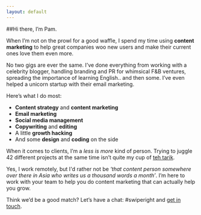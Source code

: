 ```yaml
---
layout: default
---
```


##Hi there, I’m Pam.

When I’m not on the prowl for a good waffle, I spend my time using **content marketing** to help great companies woo new users and make their current ones love them even more.

No two gigs are ever the same. I’ve done everything from working with a celebrity blogger, handling branding and PR for whimsical F&B ventures, spreading the importance of learning English.. and then some. I’ve even helped a unicorn startup with their email marketing.

Here’s what I do most:

- **Content strategy** and **content marketing**
- **Email marketing**
- **Social media management**
- **Copywriting** and **editing**
- A little **growth hacking**
- And some **design** and **coding** on the side

When it comes to clients, I’m a *less is more* kind of person. Trying to juggle 42 different projects at the same time isn’t quite my cup of [teh tarik](https://en.wikipedia.org/wiki/Teh_tarik).

Yes, I work remotely, but I'd rather not be *‘that content person somewhere over there in Asia who writes us a thousand words a month’*. I’m here to work with your team to help you do content marketing that can actually help you grow.

Think we’d be a good match? Let’s have a chat: #swiperight and [get in touch](mailto:pam.desilva@gmail.com).